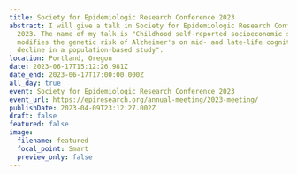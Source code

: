 ```yaml
---
title: Society for Epidemiologic Research Conference 2023
abstract: I will give a talk in Society for Epidemiologic Research Conference
  2023. The name of my talk is "Childhood self-reported socioeconomic status
  modifies the genetic risk of Alzheimer's on mid- and late-life cognitive
  decline in a population-based study".
location: Portland, Oregon
date: 2023-06-17T15:12:26.981Z
date_end: 2023-06-17T17:00:00.000Z
all_day: true
event: Society for Epidemiologic Research Conference 2023
event_url: https://epiresearch.org/annual-meeting/2023-meeting/
publishDate: 2023-04-09T23:12:27.002Z
draft: false
featured: false
image:
  filename: featured
  focal_point: Smart
  preview_only: false
---
```

